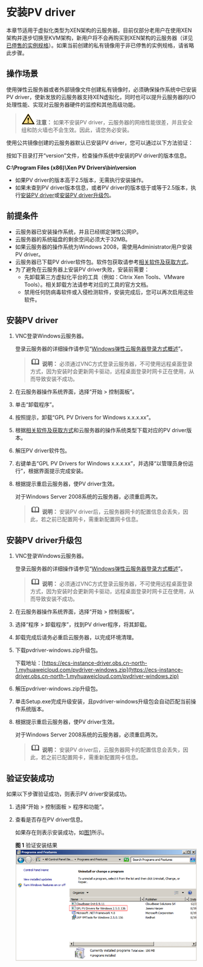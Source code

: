 # 安装PV driver<a name="ims_01_0318"></a>

本章节适用于虚拟化类型为XEN架构的云服务器，目前仅部分老用户在使用XEN架构并逐步切换至KVM架构，新用户将不会再购买到XEN架构的云服务器（详见[已停售的实例规格](https://support.huaweicloud.com/productdesc-ecs/ecs_01_0082.html)）。如果当前创建的私有镜像用于非已停售的实例规格，请省略此步骤。

## 操作场景<a name="section854616214319"></a>

使用弹性云服务器或者外部镜像文件创建私有镜像时，必须确保操作系统中已安装PV driver，使新发放的云服务器支持XEN虚拟化，同时也可以提升云服务器的I/O处理性能、实现对云服务器硬件的监控和其他高级功能。

>![](public_sys-resources/icon-caution.gif) **注意：** 
>如果不安装PV driver，云服务器的网络性能很差，并且安全组和防火墙也不会生效。因此，请您务必安装。

使用公共镜像创建的云服务器默认已安装PV driver，您可以通过以下方法验证：

按如下目录打开“version”文件，检查操作系统中安装的PV driver的版本信息。

**C:\\Program Files \(x86\)\\Xen PV Drivers\\bin\\version**

-   如果PV driver的版本高于2.5版本，无需执行安装操作。
-   如果未查到PV driver版本信息，或者PV driver的版本低于或等于2.5版本，执行[安装PV driver](#zh-cn_topic_0036684067_section46181951)或[安装PV driver升级包](#section14208143620187)。

## 前提条件<a name="zh-cn_topic_0036684067_section34957489"></a>

-   云服务器已安装操作系统，并且已经绑定弹性公网IP。
-   云服务器的系统磁盘的剩余空间必须大于32MB。
-   如果云服务器的操作系统为Windows 2008，需使用Administrator用户安装PV driver。
-   云服务器已下载PV driver软件包。软件包获取请参考[相关软件及获取方式](相关软件及获取方式.md)。
-   为了避免在云服务器上安装PV driver失败，安装前需要：
    -   先卸载第三方虚拟化平台的工具（例如：Citrix Xen Tools、VMware Tools）。相关卸载方法请参考对应的工具的官方文档。
    -   禁用任何防病毒软件或入侵检测软件，安装完成后，您可以再次启用这些软件。


## 安装PV driver<a name="zh-cn_topic_0036684067_section46181951"></a>

1.  VNC登录Windows云服务器。

    登录云服务器的详细操作请参见“[Windows弹性云服务器登录方式概述](https://support.huaweicloud.com/usermanual-ecs/zh-cn_topic_0092494943.html)”。

    >![](public_sys-resources/icon-note.gif) **说明：** 
    >必须通过VNC方式登录云服务器，不可使用远程桌面登录方式，因为安装时会更新网卡驱动，远程桌面登录时网卡正在使用，从而导致安装不成功。

2.  在云服务器操作系统界面，选择“开始 \> 控制面板”。
3.  单击“卸载程序”。
4.  按照提示，卸载“GPL PV Drivers for Windows x.x.x.xx”。
5.  根据[相关软件及获取方式](相关软件及获取方式.md)和云服务器的操作系统类型下载对应的PV driver版本。
6.  解压PV driver软件包。
7.  右键单击“GPL PV Drivers for Windows x.x.x.xx”，并选择“以管理员身份运行”，根据界面提示完成安装。
8.  根据提示重启云服务器，使PV driver生效。

    对于Windows Server 2008系统的云服务器，必须重启两次。

    >![](public_sys-resources/icon-note.gif) **说明：** 
    >安装PV driver后，云服务器网卡的配置信息会丢失，因此，若之前已配置网卡，需重新配置网卡信息。


## 安装PV driver升级包<a name="section14208143620187"></a>

1.  VNC登录Windows云服务器。

    登录云服务器的详细操作请参见“[Windows弹性云服务器登录方式概述](https://support.huaweicloud.com/usermanual-ecs/zh-cn_topic_0092494943.html)”。

    >![](public_sys-resources/icon-note.gif) **说明：** 
    >必须通过VNC方式登录云服务器，不可使用远程桌面登录方式，因为安装时会更新网卡驱动，远程桌面登录时网卡正在使用，从而导致安装不成功。

2.  在云服务器操作系统界面，选择“开始 \> 控制面板”。
3.  选择“程序 \> 卸载程序”，找到PV driver程序，将其卸载。
4.  卸载完成后请务必重启云服务器，以完成环境清理。
5.  下载pvdriver-windows.zip升级包。

    下载地址：[https://ecs-instance-driver.obs.cn-north-1.myhuaweicloud.com/pvdriver-windows.zip](https://ecs-instance-driver.obs.cn-north-1.myhuaweicloud.com/pvdriver-windows.zip)

6.  解压pvdriver-windows.zip升级包。
7.  单击Setup.exe完成升级安装，且pvdriver-windows升级包会自动匹配当前操作系统版本。
8.  根据提示重启云服务器，使PV driver生效。

    对于Windows Server 2008系统的云服务器，必须重启两次。

    >![](public_sys-resources/icon-note.gif) **说明：** 
    >安装PV driver后，云服务器网卡的配置信息会丢失，因此，若之前已配置网卡，需重新配置网卡信息。


## 验证安装成功<a name="zh-cn_topic_0036684065_section42271171"></a>

如果以下步骤验证成功，则表示PV driver安装成功。

1.  选择“开始 \> 控制面板 \> 程序和功能”。
2.  查看是否存在PV driver信息。

    如果存在则表示安装成功，如[图1](#fig16926124855714)所示。

    **图 1**  验证安装结果<a name="fig16926124855714"></a>  
    ![](figures/验证安装结果.png "验证安装结果")


